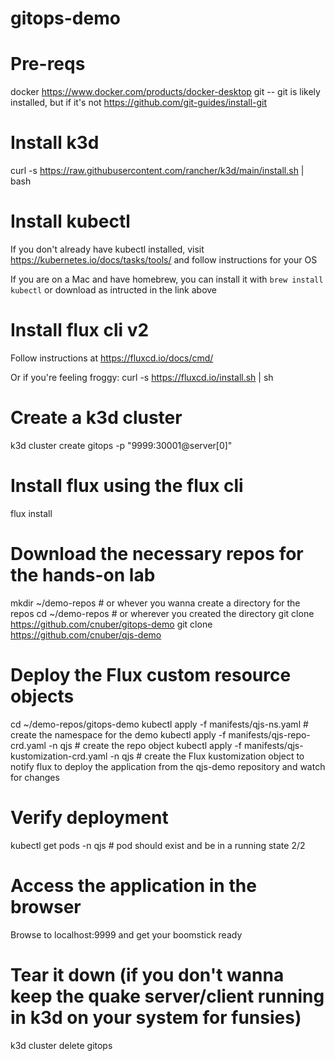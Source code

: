 # gitops-demo

# Pre-reqs

docker https://www.docker.com/products/docker-desktop
git -- git is likely installed, but if it's not https://github.com/git-guides/install-git

# Install k3d
curl -s https://raw.githubusercontent.com/rancher/k3d/main/install.sh | bash

# Install kubectl
If you don't already have kubectl installed, visit https://kubernetes.io/docs/tasks/tools/ and follow instructions for your OS

If you are on a Mac and have homebrew, you can install it with `brew install kubectl` or download as intructed in the link above

# Install flux cli v2

Follow instructions at https://fluxcd.io/docs/cmd/

Or if you're feeling froggy: curl -s https://fluxcd.io/install.sh | sh

# Create a k3d cluster

k3d cluster create gitops -p "9999:30001@server[0]"

# Install flux using the flux cli

flux install

# Download the necessary repos for the hands-on lab
mkdir ~/demo-repos # or whever you wanna create a directory for the repos
cd ~/demo-repos # or wherever you created the directory
git clone https://github.com/cnuber/gitops-demo
git clone https://github.com/cnuber/qjs-demo

# Deploy the Flux custom resource objects
cd ~/demo-repos/gitops-demo
kubectl apply -f manifests/qjs-ns.yaml # create the namespace for the demo
kubectl apply -f manifests/qjs-repo-crd.yaml -n qjs # create the repo object 
kubectl apply -f manifests/qjs-kustomization-crd.yaml -n qjs # create the Flux kustomization object to notify flux to deploy the application from the qjs-demo repository and watch for changes

# Verify deployment
kubectl get pods -n qjs # pod should exist and be in a running state 2/2

# Access the application in the browser
Browse to localhost:9999 and get your boomstick ready

# Tear it down (if you don't wanna keep the quake server/client running in k3d on your system for funsies)
k3d cluster delete gitops


